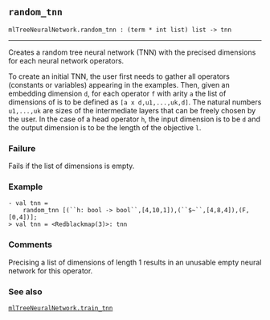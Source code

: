 ## `random_tnn`

``` hol4
mlTreeNeuralNetwork.random_tnn : (term * int list) list -> tnn
```

------------------------------------------------------------------------

Creates a random tree neural network (TNN) with the precised dimensions
for each neural network operators.

To create an initial TNN, the user first needs to gather all operators
(constants or variables) appearing in the examples. Then, given an
embedding dimension `d`, for each operator `f` with arity `a` the list
of dimensions of is to be defined as `[a x d,u1,...,uk,d]`. The natural
numbers `u1,...,uk` are sizes of the intermediate layers that can be
freely chosen by the user. In the case of a head operator `h`, the input
dimension is to be `d` and the output dimension is to be the length of
the objective `l`.

### Failure

Fails if the list of dimensions is empty.

### Example

``` hol4
- val tnn = 
    random_tnn [(``h: bool -> bool``,[4,10,1]),(``$~``,[4,8,4]),(F,[0,4])];
> val tnn = <Redblackmap(3)>: tnn
```

### Comments

Precising a list of dimensions of length 1 results in an unusable empty
neural network for this operator.

### See also

[`mlTreeNeuralNetwork.train_tnn`](#mlTreeNeuralNetwork.train_tnn)
